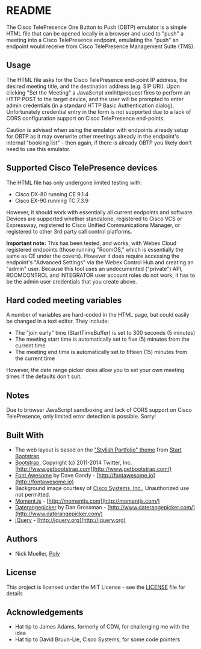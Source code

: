 # README

The Cisco TelePresence One Button to Push (OBTP) emulator is a simple HTML file that can be opened locally in a browser and used to "push" a meeting into a Cisco TelePresence endpoint, emulating the "push" an endpoint would receive from Cisco TelePresence Management Suite (TMS).

## Usage

The HTML file asks for the Cisco TelePresence end-point IP address, the desired meeting title, and the destination address (e.g. SIP URI).  Upon clicking "Set the Meeting" a JavaScript xmlhttprequest fires to perform an HTTP POST to the target device, and the user will be prompted to enter admin credentials (in a standard HTTP Basic Authentication dialog).  Unfortunately credential entry in the form is not supported due to a lack of CORS configuration support on Cisco TelePresence end-points.

Caution is advised when using the emulator with endpoints already setup for OBTP as it may overwrite other meetings already in the endpoint's internal "booking list" - then again, if there is already OBTP you likely don't need to use this emulator.

## Supported Cisco TelePresence devices

The HTML file has only undergone limited testing with:

* Cisco DX-80 running CE 9.1.4
* Cisco EX-90 running TC 7.3.9

However, it should work with essentially all current endpoints and software.  Devices are supported whether standalone, registered to Cisco VCS or Expressway, registered to Cisco Unified Communications Manager, or registered to other 3rd party call control platforms.

**Important note:** This has been tested, and works, with Webex Cloud registered endpoints (those running "RoomOS," which is essentially the same as CE under the covers). However it does require accessing the endpoint's "Advanced Settings" via the Webex Control Hub and creating an "admin" user. Because this tool uses an undocumented ("private") API, ROOMCONTROL and INTEGRATOR user account roles do not work; it has to be the admin user credentials that you create above.

## Hard coded meeting variables

A number of variables are hard-coded in the HTML page, but could easily be changed in a text editor.  They include:

* The "join early" time (StartTimeBuffer) is set to 300 seconds (5 minutes)
* The meeting start time is automatically set to five (5) minutes from the current time
* The meeting end time is automatically set to fifteen (15) minutes from the current time

However, the date range picker does allow you to set your own meeting times if the defaults don't suit.

## Notes

Due to browser JavaScript sandboxing and lack of CORS support on Cisco TelePresence, only limited error detection is possible.  Sorry!

## Built With

* The web layout is based on the ["Stylish Portfolio" theme](https://startbootstrap.com/template-overviews/stylish-portfolio/) from [Start Bootstrap](https://startbootstrap.com/)
* [Bootstrap](http://www.getbootstrap.com/), Copyright (c) 2011-2014 Twitter, Inc. [http://www.getbootstrap.com](http://www.getbootstrap.com/)
* [Font Awesome](http://fontawesome.io/) by Dave Gandy - [http://fontawesome.io](http://fontawesome.io)
* Background image courtesy of [Cisco Systems, Inc.](http://www.cisco.com), Unauthorized use not permitted.
* [Moment.js](http://momentjs.com) - [http://momentjs.com](http://momentjs.com/)
* [Daterangepicker](http://www.daterangepicker.com) by Dan Grossman - [http://www.daterangepicker.com/](http://www.daterangepicker.com/)
* [jQuery](http://jquery.org) - [http://jquery.org](http://jquery.org)

## Authors

* Nick Mueller, [Poly](http://www.poly.com)

## License

This project is licensed under the MIT License - see the [LICENSE](LICENSE) file for details

## Acknowledgements

* Hat tip to James Adams, formerly of CDW, for challenging me with the idea
* Hat tip to David Bruun-Lie, Cisco Systems, for some code pointers
